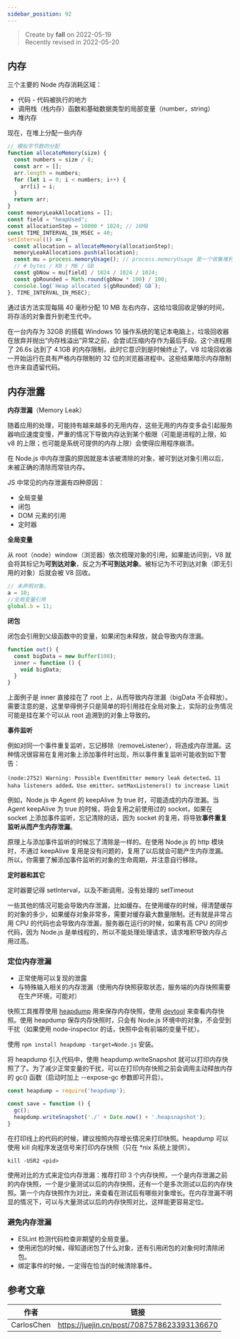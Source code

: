 ```yaml
---
sidebar_position: 92
---
```


> Create by **fall** on 2022-05-19<br/>
> Recently revised in 2022-05-20

## 内存

三个主要的 Node 内存消耗区域：

- 代码 - 代码被执行的地方
- 调用栈（栈内存）函数和基础数据类型的局部变量（number，string）
- 堆内存

现在，在堆上分配一些内存

```js
// 模拟字节数的分配
function allocateMemory(size) {
  const numbers = size / 8;
  const arr = [];
  arr.length = numbers;
  for (let i = 0; i < numbers; i++) {
    arr[i] = i;
  }
  return arr;
}
const memoryLeakAllocations = [];
const field = "heapUsed";
const allocationStep = 10000 * 1024; // 10MB
const TIME_INTERVAL_IN_MSEC = 40;
setInterval(() => {
  const allocation = allocateMemory(allocationStep);
  memoryLeakAllocations.push(allocation);
  const mu = process.memoryUsage(); // process.memoryUsage 是一个收集堆利用率指标的原生工具。
  // # bytes / KB / MB / GB
  const gbNow = mu[field] / 1024 / 1024 / 1024;
  const gbRounded = Math.round(gbNow * 100) / 100;
  console.log(`Heap allocated ${gbRounded} GB`);
}, TIME_INTERVAL_IN_MSEC);

```

通过该方法实现每隔 40 毫秒分配 10 MB 左右内存，这给垃圾回收足够的时间，将存活的对象晋升到老生代中。

在一台内存为 32GB 的搭载 Windows 10 操作系统的笔记本电脑上，垃圾回收器在放弃并抛出“内存栈溢出”异常之前，会尝试压缩内存作为最后手段。这个进程用了 26.6s 达到了 4.1GB 的内存限制，此时它意识到是时候终止了。V8 垃圾回收器一开始运行在具有严格内存限制的 32 位的浏览器进程中。这些结果暗示内存限制也许来自遗留代码。

## 内存泄露

**内存泄漏**（Memory Leak）

随着应用的处理，可能持有越来越多的无用内存，这些无用的内存变多会引起服务器响应速度变慢，严重的情况下导致内存达到某个极限（可能是进程的上限，如 v8 的上限；也可能是系统可提供的内存上限）会使得应用程序崩溃。

在 Node.js 中内存泄露的原因就是本该被清除的对象，被可到达对象引用以后，未被正确的清除而常驻内存。

JS 中常见的内存泄漏有四种原因：

- 全局变量
- 闭包
- DOM 元素的引用
- 定时器

**全局变量**

从 root（node）window（浏览器）依次梳理对象的引用，如果能访问到，V8 就会将其标记为**可到达对象**，反之为**不可到达对象**。被标记为不可到达对象（即无引用的对象）后就会被 V8 回收。

```js
// 未声明对象。
a = 10;
//全局变量引用
global.b = 11;
```

**闭包**

闭包会引用到父级函数中的变量，如果闭包未释放，就会导致内存泄漏。

```js
function out() {
  const bigData = new Buffer(100);
  inner = function () {
    void bigData;
  }
}
```

上面例子是 inner 直接挂在了  root 上，从而导致内存泄漏（bigData 不会释放）。需要注意的是，这里举得例子只是简单的将引用挂在全局对象上，实际的业务情况可能是挂在某个可以从 root 追溯到的对象上导致的。

**事件监听**

例如对同一个事件重复监听，忘记移除（removeListener），将造成内存泄漏。这种情况很容易在复用对象上添加事件时出现，所以事件重复监听可能收到如下警告：

```
(node:2752) Warning: Possible EventEmitter memory leak detected。11 haha listeners added。Use emitter。setMaxListeners() to increase limit
```

例如，Node.js 中 Agent 的 keepAlive 为 true 时，可能造成的内存泄漏。当 Agent keepAlive 为  true 的时候，将会复用之前使用过的 socket，如果在 socket 上添加事件监听，忘记清除的话，因为 socket 的复用，将导致**事件重复监听从而产生内存泄漏**。

原理上与添加事件监听的时候忘了清除是一样的。在使用 Node.js 的 http 模块时，不通过 keepAlive 复用是没有问题的，复用了以后就会可能产生内存泄漏。所以，你需要了解添加事件监听的对象的生命周期，并注意自行移除。

**定时器和其它**

定时器要记得 setInterval，以及不断调用，没有处理的 setTimeout

一些其他的情况可能会导致内存泄漏，比如缓存。在使用缓存的时候，得清楚缓存的对象的多少，如果缓存对象非常多，需要对缓存最大数量限制。还有就是非常占用 CPU 的代码也会导致内存泄漏，服务器在运行的时候，如果有高 CPU 的同步代码，因为 Node.js  是单线程的，所以不能处理处理请求，请求堆积导致内存占用过高。

### 定位内存泄漏

- 正常使用可以复现的泄露
- 与特殊输入相关的内存泄漏（使用内存快照获取状态，服务端的内存快照需要在生产环境，可能对）

快照工具推荐使用 [heapdump](https://link.zhihu.com/?target=https%3A//github.com/bnoordhuis/node-heapdump) 用来保存内存快照，使用 [devtool](https://link.zhihu.com/?target=https%3A//github.com/Jam3/devtool) 来查看内存快照。使用 heapdump 保存内存快照时，只会有 Node.js 环境中的对象，不会受到干扰（如果使用 node-inspector 的话，快照中会有前端的变量干扰）。

使用 `npm install heapdump -target=Node.js` 安装。

将 heapdump 引入代码中，使用 heapdump.writeSnapshot 就可以打印内存快照了了。为了减少正常变量的干扰，可以在打印内存快照之前会调用主动释放内存的 gc() 函数（启动时加上 --expose-gc 参数即可开启）。

```js
const heapdump = require('heapdump');

const save = function () {
  gc();
  heapdump.writeSnapshot('./' + Date.now() + '.heapsnapshot');
}
```

在打印线上的代码的时候，建议按照内存增长情况来打印快照。heapdump 可以使用 kill 向程序发送信号来打印内存快照（只在 *nix 系统上提供）。

```shell
kill -USR2 <pid>
```

使用对比的方式来定位内存泄漏：推荐打印 3 个内存快照，一个是内存泄漏之前的内存快照，一个是少量测试以后的内存快照，还有一个是多次测试以后的内存快照。第一个内存快照作为对比，来查看在测试后有哪些对象增长。在内存泄漏不明显的情况下，可以与大量测试以后的内存快照对比，这样能更容易定位。

### 避免内存泄漏

- ESLint 检测代码检查非期望的全局变量。
- 使用闭包的时候，得知道闭包了什么对象，还有引用闭包的对象何时清除闭包。
- 绑定事件的时候，一定得在恰当的时候清除事件。

## 参考文章

| 作者       | 链接                                       |
| ---------- | ------------------------------------------ |
| CarlosChen | https://juejin.cn/post/7087578623393136670 |

